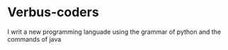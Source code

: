 # Verbus-coders
I writ a new programming languade using the grammar of python and the commands of java
